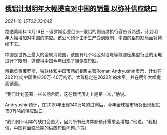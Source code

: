 <!--1634266862000-->
[俄铝计划明年大幅提高对中国的销量 以弥补供应缺口](https://cn.reuters.com/article/rusal-2022-china-supply-1015-idCNKBS2H5070)
------

<div><i>2021-10-15T02:33:04Z</i></div><p>路透莫斯科10月14日 - 俄罗斯铝业巨头--俄铝的副首席执行官告诉路透，计划明年大幅增加对中国的供应。该公司预计由于生产受到限制，中国的铝短缺局面将持续下去。</p><p>中国是世界上最大的金属消费国，该国有几个地区对冶炼等能源密集型行业的用电进行了限制，这使得中国今年出现了铝供应短缺。</p><p>俄铝负责俄罗斯、独联体和中国市场的销售主管Roman Andryushin表示，计划在2021年向中国供应30万-40万吨铝，大致稳定在2020年的水平，并在明年大幅提高销量。</p><p>“我们计划签署一些长期合同，这在现代历史上是第一次，”他说。</p><p>Andryushin预计，在2020年出现140万吨的过剩后，今年全球铝市场将出现超过150万吨的供应缺口。</p><p>“我们预计明年的缺口会更大，因为所有经济体都预计需求会增加，”他说。“我相信，中国将面临长期的供应短缺问题。”(完)</p>
